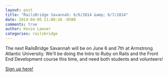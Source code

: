 ```yaml
---
layout: post
title: "RailsBridge Savannah: 6/6/2014 &amp; 6/7/2014"
date: 2014-04-05 11:00:10 -0500
comments: true
author: Kevin Lawver
categories: railsbridge
---
```


The next RailsBridge Savannah will be on June 6 and 7th at Armstrong Atlantic University.  We'll be doing the Intro to Ruby on Rails and the Front End Development course this time, and need both students and volunteers!  

[Sign up here!](http://www.bridgetroll.org/events/86)
